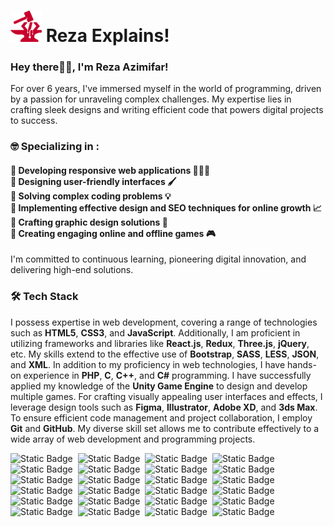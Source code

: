 <h1 id="header"><a href="https://rezaexplains.com/"><img src="logo.png" alt="Reza Explains!" width="50px"/></a>&nbsp;Reza Explains!</h1>

<h3 id="aboutMe">Hey there👋🏻, I'm Reza Azimifar!</h3>

<p>For over 6 years, I've immersed myself in the world of programming, driven by a passion for unraveling complex challenges. My expertise lies in crafting sleek designs and writing efficient code that powers digital projects to success.</p>

<h3 id="expertise"> 🤓 Specializing in :</h3> 

<h4>🔴 Developing responsive web applications 👨🏻‍💻 <br/> 🔴 Designing user-friendly interfaces 🖌️ <br/> 🔴 Solving complex coding problems 💡 <br/> 🔴 Implementing effective design and SEO techniques for online growth 📈 <br/> 🔴 Crafting graphic design solutions 🎨<br/> 🔴 Creating engaging online and offline games 🎮</h4> 

<p>I'm committed to continuous learning, pioneering digital innovation, and delivering high-end solutions.</p>

<h3 id="skill">🛠️ Tech Stack</h3>

<p>I possess expertise in web development, covering a range of technologies such as <strong>HTML5</strong>, <strong>CSS3</strong>, and <strong>JavaScript</strong>. Additionally, I am proficient in utilizing frameworks and libraries like <strong>React.js</strong>, <strong>Redux</strong>, <strong>Three.js</strong>, <strong>jQuery</strong>, etc. My skills extend to the effective use of <strong>Bootstrap</strong>, <strong>SASS</strong>, <strong>LESS</strong>, <strong>JSON</strong>, and <strong>XML</strong>. In addition to my proficiency in web technologies, I have hands-on experience in <strong>PHP</strong>, <strong>C</strong>, <strong>C++</strong>, and <strong>C#</strong> programming. I have successfully applied my knowledge of the <strong>Unity Game Engine</strong> to design and develop multiple games. For crafting visually appealing user interfaces and effects, I leverage design tools such as <strong>Figma</strong>, <strong>Illustrator</strong>, <strong>Adobe XD</strong>, and <strong>3ds Max</strong>. To ensure efficient code management and project collaboration, I employ <strong>Git</strong> and <strong>GitHub</strong>. My diverse skill set allows me to contribute effectively to a wide array of web development and programming projects.</p>

![Static Badge](https://img.shields.io/badge/HTML5%20-%20%23282828?style=for-the-badge&logo=html5&labelColor=%23363636&color=%23282828)&nbsp;
![Static Badge](https://img.shields.io/badge/CSS3%20-%20%23282828?style=for-the-badge&logo=css3&logoColor=%231572B6&labelColor=%23363636&color=%23282828)&nbsp;
![Static Badge](https://img.shields.io/badge/JavaScript%20-%20%23282828?style=for-the-badge&logo=JavaScript&labelColor=%23363636&color=%23282828)&nbsp;
![Static Badge](https://img.shields.io/badge/React%20-%20%23282828?style=for-the-badge&logo=react&labelColor=%23363636&color=%23282828)&nbsp;
![Static Badge](https://img.shields.io/badge/redux%20-%20%23282828?style=for-the-badge&logo=redux&logoColor=%23764ABC&labelColor=%23363636&color=%23282828)&nbsp;
![Static Badge](https://img.shields.io/badge/three.js%20-%20%23282828?style=for-the-badge&logo=threedotjs&labelColor=%23363636&color=%23282828)&nbsp;
![Static Badge](https://img.shields.io/badge/jquery%20-%20%23282828?style=for-the-badge&logo=jquery&logoColor=%230769AD&labelColor=%23363636&color=%23282828)&nbsp;
![Static Badge](https://img.shields.io/badge/bootstrap%20-%20%23282828?style=for-the-badge&logo=bootstrap&logoColor=%237952B3&labelColor=%23363636&color=%23282828)&nbsp;
![Static Badge](https://img.shields.io/badge/sass%20-%20%23282828?style=for-the-badge&logo=sass&labelColor=%23363636&color=%23282828)&nbsp;
![Static Badge](https://img.shields.io/badge/less%20-%20%23282828?style=for-the-badge&logo=less&logoColor=%2352BBE6&labelColor=%23363636&color=%23282828)&nbsp;
![Static Badge](https://img.shields.io/badge/php%20-%20%23282828?style=for-the-badge&logo=php&logoColor=%23777BB4&labelColor=%23363636&color=%23282828)&nbsp;
![Static Badge](https://img.shields.io/badge/C%2B%2B%20-%20%23282828?style=for-the-badge&logo=cplusplus&logoColor=%2300599C&labelColor=%23363636&color=%23282828)&nbsp;
![Static Badge](https://img.shields.io/badge/C%23%20-%20%23282828?style=for-the-badge&logo=csharp&logoColor=%2300B1E7&labelColor=%23363636&color=%23282828)&nbsp;
![Static Badge](https://img.shields.io/badge/unity%20-%20%23282828?style=for-the-badge&logo=unity&labelColor=%23363636&color=%23282828)&nbsp;
![Static Badge](https://img.shields.io/badge/testinglibrary%20-%20%23282828?style=for-the-badge&logo=testinglibrary&labelColor=%23363636&color=%23282828)&nbsp;
![Static Badge](https://img.shields.io/badge/jest%20-%20%23282828?style=for-the-badge&logo=jest&logoColor=%23C21325&labelColor=%23363636&color=%23282828)&nbsp;
![Static Badge](https://img.shields.io/badge/npm%20-%20%23282828?style=for-the-badge&logo=npm&labelColor=%23363636&color=%23282828)&nbsp;
![Static Badge](https://img.shields.io/badge/pwa%20-%20%23282828?style=for-the-badge&logo=pwa&labelColor=%23363636&color=%23282828)&nbsp;
![Static Badge](https://img.shields.io/badge/wordpress%20-%20%23282828?style=for-the-badge&logo=wordpress&logoColor=%2321759B&labelColor=%23363636&color=%23282828)&nbsp;
![Static Badge](https://img.shields.io/badge/figma%20-%20%23282828?style=for-the-badge&logo=figma&labelColor=%23363636&color=%23282828)&nbsp;
![Static Badge](https://img.shields.io/badge/illustrator%20-%20%23282828?style=for-the-badge&logo=adobeillustrator&labelColor=%23363636&color=%23282828)&nbsp;
![Static Badge](https://img.shields.io/badge/Adobe%20xd%20-%20%23282828?style=for-the-badge&logo=adobexd&labelColor=%23363636&color=%23282828)&nbsp;
![Static Badge](https://img.shields.io/badge/git%20-%20%23282828?style=for-the-badge&logo=git&labelColor=%23363636&color=%23282828)&nbsp;
![Static Badge](https://img.shields.io/badge/github%20-%20%23282828?style=for-the-badge&logo=github&labelColor=%23363636&color=%23282828)&nbsp;
